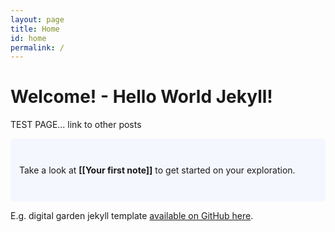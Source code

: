 ```yaml
---
layout: page
title: Home
id: home
permalink: /
---
```


# Welcome! - Hello World Jekyll!

TEST PAGE... link to other posts
<p style="padding: 3em 1em; background: #f5f7ff; border-radius: 4px;">
  Take a look at <span style="font-weight: bold">[[Your first note]]</span> to get started on your exploration.
</p>

E.g. digital garden jekyll template 
[available on GitHub here](https://github.com/maximevaillancourt/digital-garden-jekyll-template).

